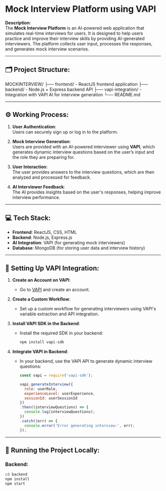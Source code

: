 # Mock Interview Platform using VAPI

**Description**:  
The **Mock Interview Platform** is an AI-powered web application that simulates real-time interviews for users. It is designed to help users practice and improve their interview skills by providing AI-generated interviewers. The platform collects user input, processes the responses, and generates mock interview scenarios.

---

## 🗂️ Project Structure:

MOCKINTERVIEW/
├── frontend/ - ReactJS frontend application
├── backend/ - Node.js + Express backend API
├── vapi-integration/ - Integration with VAPI AI for interview generation
└── README.md


---

## ⚙️ Working Process:

1. **User Authentication**:  
   Users can securely sign up or log in to the platform.

2. **Mock Interview Generation**:  
   Users are provided with an AI-powered interviewer using **VAPI**, which generates dynamic interview questions based on the user’s input and the role they are preparing for.

3. **User Interaction**:  
   The user provides answers to the interview questions, which are then analyzed and processed for feedback.

4. **AI Interviewer Feedback**:  
   The AI provides insights based on the user's responses, helping improve interview performance.

---

## 💻 Tech Stack:

- **Frontend**: ReactJS, CSS, HTML  
- **Backend**: Node.js, Express.js  
- **AI Integration**: VAPI (for generating mock interviewers)  
- **Database**: MongoDB (for storing user data and interview history)

---

## 🔧 Setting Up VAPI Integration:

1. **Create an Account on VAPI**:  
   - Go to [VAPI](https://vapi.com) and create an account.

2. **Create a Custom Workflow**:  
   - Set up a custom workflow for generating interviewers using VAPI's variable extraction and API integration.

3. **Install VAPI SDK in the Backend**:  
   - Install the required SDK in your backend:
     ```bash
     npm install vapi-sdk
     ```

4. **Integrate VAPI in Backend**:  
   - In your backend, use the VAPI API to generate dynamic interview questions:
     ```javascript
     const vapi = require('vapi-sdk');

     vapi.generateInterview({
       role: userRole,
       experienceLevel: userExperience,
       sessionId: userSessionId
     })
     .then((interviewQuestions) => {
       console.log(interviewQuestions);
     })
     .catch((err) => {
       console.error('Error generating interview:', err);
     });
     ```

---

## 🚀 Running the Project Locally:

### Backend:
```bash
cd backend
npm install
npm start


